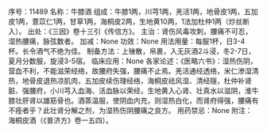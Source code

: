 序号：11489
名称：牛膝酒
组成：牛膝1两，川芎1两，羌活1两，地骨皮1两，五加皮1两，薏苡仁1两，甘草1两，海桐皮2两，生地黄10两，1法加杜仲1两（炒丝断入）。
出处：《三因》卷十三引《传信方》。
主治：肾伤风毒攻刺，腰痛不可忍，湿热腰痛，脉弦数者。
加减：None
功效：None
用法用量：每服1杯，日3-4杯。长令酒气不绝为佳。
制备方法：上锉散，帛裹，入无灰酒2斗浸，冬2-7日，夏月分数服，旋浸3-5宿。
临床应用：None
各家论述：《医略六书》：湿热伤阴，营血不利，不能滋荣经络，故腰府失强，腰痛不止焉。羌活通经透络，米仁渗湿清热，地骨皮退热凉肌肉，五加皮续伤理经络，海桐皮祛风湿、清经隧，杜仲补肾脏、强腰府，小川芎入血海、活血脉以荣经，生地黄入心肾、壮真水以滋阴，淮牛膝壮肝肾以雄筋骨也。酒蒸温服，使阴血内充，则湿热白化，而肾府得强，腰痛有不痊者乎？此壮肾分解之剂，为湿热伤阴腰痛之良方。
用药禁忌：None
附注：海桐皮酒（《普济方》卷一五四）。

